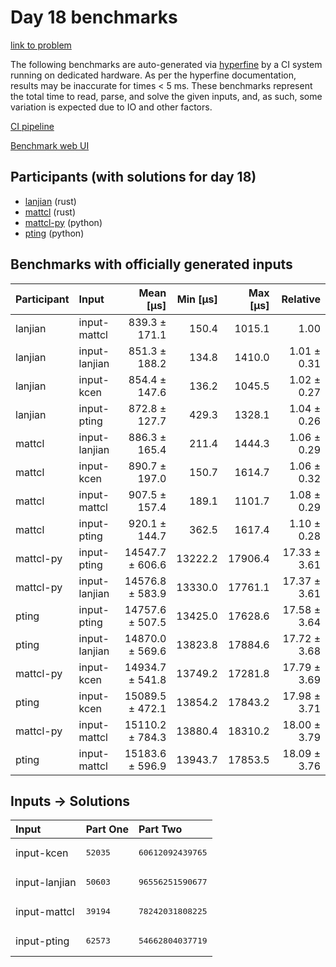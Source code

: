 # Day 18 benchmarks

[link to problem](https://adventofcode.com/2023/day/18)

The following benchmarks are auto-generated via
[hyperfine](https://github.com/sharkdp/hyperfine) by a CI system running on
dedicated hardware. As per the hyperfine documentation, results may be
inaccurate for times < 5 ms. These benchmarks represent the total time to read,
parse, and solve the given inputs, and, as such, some variation is expected due
to IO and other factors.

[CI pipeline](http://ci.papercode.net:8080/teams/main/pipelines/aoc2023)

[Benchmark web UI](https://aoc.ancalagon.black)


## Participants (with solutions for day 18)

- [lanjian](https://github.com/lanjian/aoc-2023) (rust)
- [mattcl](https://github.com/mattcl/aoc2023) (rust)
- [mattcl-py](https://github.com/mattcl/aoc2023-py) (python)
- [pting](https://github.com/pting/aoc2023) (python)


## Benchmarks with officially generated inputs

| Participant | Input | Mean [µs] | Min [µs] | Max [µs] | Relative |
|:---|:---|---:|---:|---:|---:|
| lanjian | input-mattcl | 839.3 ± 171.1 | 150.4 | 1015.1 | 1.00 |
| lanjian | input-lanjian | 851.3 ± 188.2 | 134.8 | 1410.0 | 1.01 ± 0.31 |
| lanjian | input-kcen | 854.4 ± 147.6 | 136.2 | 1045.5 | 1.02 ± 0.27 |
| lanjian | input-pting | 872.8 ± 127.7 | 429.3 | 1328.1 | 1.04 ± 0.26 |
| mattcl | input-lanjian | 886.3 ± 165.4 | 211.4 | 1444.3 | 1.06 ± 0.29 |
| mattcl | input-kcen | 890.7 ± 197.0 | 150.7 | 1614.7 | 1.06 ± 0.32 |
| mattcl | input-mattcl | 907.5 ± 157.4 | 189.1 | 1101.7 | 1.08 ± 0.29 |
| mattcl | input-pting | 920.1 ± 144.7 | 362.5 | 1617.4 | 1.10 ± 0.28 |
| mattcl-py | input-pting | 14547.7 ± 606.6 | 13222.2 | 17906.4 | 17.33 ± 3.61 |
| mattcl-py | input-lanjian | 14576.8 ± 583.9 | 13330.0 | 17761.1 | 17.37 ± 3.61 |
| pting | input-pting | 14757.6 ± 507.5 | 13425.0 | 17628.6 | 17.58 ± 3.64 |
| pting | input-lanjian | 14870.0 ± 569.6 | 13823.8 | 17884.6 | 17.72 ± 3.68 |
| mattcl-py | input-kcen | 14934.7 ± 541.8 | 13749.2 | 17281.8 | 17.79 ± 3.69 |
| pting | input-kcen | 15089.5 ± 472.1 | 13854.2 | 17843.2 | 17.98 ± 3.71 |
| mattcl-py | input-mattcl | 15110.2 ± 784.3 | 13880.4 | 18310.2 | 18.00 ± 3.79 |
| pting | input-mattcl | 15183.6 ± 596.9 | 13943.7 | 17853.5 | 18.09 ± 3.76 |


## Inputs -> Solutions

| Input | Part One | Part Two |
|:---|:---|:---|
|input-kcen|<pre>52035</pre>|<pre>60612092439765</pre>|
|input-lanjian|<pre>50603</pre>|<pre>96556251590677</pre>|
|input-mattcl|<pre>39194</pre>|<pre>78242031808225</pre>|
|input-pting|<pre>62573</pre>|<pre>54662804037719</pre>|